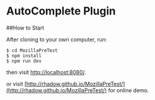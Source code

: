 # AutoComplete Plugin

##How to Start

After cloning to your own computer, run:

```
$ cd MozillaPreTest
$ npm install
$ npm run dev
```

then visit [http://localhost:8080/](http://localhost:8080/).

or visit [http://rhadow.github.io/MozillaPreTest/](http://rhadow.github.io/MozillaPreTest/) for online demo.

